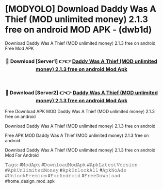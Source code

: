 # [MODYOLO] Download Daddy Was A Thief (MOD unlimited money) 2.1.3 free on android MOD APK - (dwb1d)
Download Daddy Was A Thief (MOD unlimited money) 2.1.3 free on android Free Mod APK

<div align="center">
<h3>🔴 Download [Server1] 👉👉 <a href="https://apk-comot.site?title=Daddy_Was_A_Thief_(MOD_unlimited_money)_2.1.3_free_on_android">Daddy Was A Thief (MOD unlimited money) 2.1.3 free on android Mod Apk</a></h3><br>

<h3>🔴 Download [Server2] 👉👉 <a href="https://apk-comot.site?title=Daddy_Was_A_Thief_(MOD_unlimited_money)_2.1.3_free_on_android">Daddy Was A Thief (MOD unlimited money) 2.1.3 free on android Mod Apk</a></h3>
</div>


Free Download APK MOD Daddy Was A Thief (MOD unlimited money) 2.1.3 free on android

Download Daddy Was A Thief (MOD unlimited money) 2.1.3 free on android 

Free APK MOD Daddy Was A Thief (MOD unlimited money) 2.1.3 free on android 

Download Daddy Was A Thief (MOD unlimited money) 2.1.3 free on android Mod For Android

𝚃𝚊𝚐𝚜: #𝙼𝚘𝚍𝙰𝚙𝚔 #𝙳𝚘𝚠𝚗𝚕𝚘𝚊𝚍𝙼𝚘𝚍𝙰𝚙𝚔 #𝙰𝚙𝚔𝙻𝚊𝚝𝚎𝚜𝚝𝚅𝚎𝚛𝚜𝚒𝚘𝚗 #𝙰𝚙𝚔𝚄𝚗𝚕𝚒𝚖𝚒𝚝𝚎𝚍𝙼𝚘𝚗𝚎𝚢 #𝙰𝚙𝚔𝚄𝚗𝚕𝚘𝚌𝚔𝙰𝚕𝚕 #𝙰𝚙𝚔𝙽𝚘𝙰𝚍𝚜 #𝚄𝚗𝚕𝚘𝚌𝚔𝙿𝚛𝚎𝚖𝚒𝚞𝚖 #𝙵𝚘𝚛𝙰𝚗𝚍𝚛𝚘𝚒𝚍 #𝙵𝚛𝚎𝚎𝙳𝚘𝚠𝚗𝚕𝚘𝚊𝚍 #home_design_mod_apk